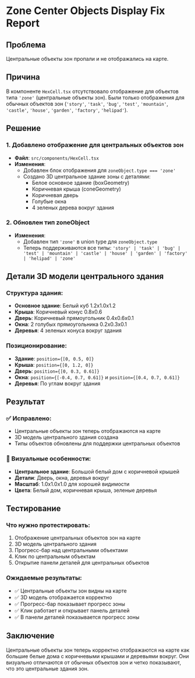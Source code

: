 # Zone Center Objects Display Fix Report

## Проблема
Центральные объекты зон пропали и не отображались на карте.

## Причина
В компоненте `HexCell.tsx` отсутствовало отображение для объектов типа `'zone'` (центральные объекты зон). Были только отображения для обычных объектов зон (`'story'`, `'task'`, `'bug'`, `'test'`, `'mountain'`, `'castle'`, `'house'`, `'garden'`, `'factory'`, `'helipad'`).

## Решение

### 1. Добавлено отображение для центральных объектов зон
- **Файл**: `src/components/HexCell.tsx`
- **Изменения**:
  - Добавлен блок отображения для `zoneObject.type === 'zone'`
  - Создано 3D центральное здание зоны с деталями:
    - Белое основное здание (boxGeometry)
    - Коричневая крыша (coneGeometry)
    - Коричневая дверь
    - Голубые окна
    - 4 зеленых дерева вокруг здания

### 2. Обновлен тип zoneObject
- **Изменения**:
  - Добавлен тип `'zone'` в union type для `zoneObject.type`
  - Теперь поддерживаются все типы: `'story' | 'task' | 'bug' | 'test' | 'mountain' | 'castle' | 'house' | 'garden' | 'factory' | 'helipad' | 'zone'`

## Детали 3D модели центрального здания

### Структура здания:
- **Основное здание**: Белый куб 1.2x1.0x1.2
- **Крыша**: Коричневый конус 0.8x0.6
- **Дверь**: Коричневый прямоугольник 0.4x0.6x0.1
- **Окна**: 2 голубых прямоугольника 0.2x0.3x0.1
- **Деревья**: 4 зеленых конуса вокруг здания

### Позиционирование:
- **Здание**: `position={[0, 0.5, 0]}`
- **Крыша**: `position={[0, 1.2, 0]}`
- **Дверь**: `position={[0, 0.3, 0.61]}`
- **Окна**: `position={[-0.4, 0.7, 0.61]}` и `position={[0.4, 0.7, 0.61]}`
- **Деревья**: По углам вокруг здания

## Результат

### ✅ Исправлено:
- Центральные объекты зон теперь отображаются на карте
- 3D модель центрального здания создана
- Типы объектов обновлены для поддержки центральных объектов

### 🎨 Визуальные особенности:
- **Центральное здание**: Большой белый дом с коричневой крышей
- **Детали**: Дверь, окна, деревья вокруг
- **Масштаб**: 1.0x1.0x1.0 для хорошей видимости
- **Цвета**: Белый дом, коричневая крыша, зеленые деревья

## Тестирование

### Что нужно протестировать:
1. Отображение центральных объектов зон на карте
2. 3D модель центрального здания
3. Прогресс-бар над центральными объектами
4. Клик по центральным объектам
5. Открытие панели деталей для центральных объектов

### Ожидаемые результаты:
- ✅ Центральные объекты зон видны на карте
- ✅ 3D модель отображается корректно
- ✅ Прогресс-бар показывает прогресс зоны
- ✅ Клик работает и открывает панель деталей
- ✅ В панели деталей показывается прогресс зоны

## Заключение

Центральные объекты зон теперь корректно отображаются на карте как большие белые дома с коричневыми крышами и деревьями вокруг. Они визуально отличаются от обычных объектов зон и четко показывают, что это центральные здания зон.
